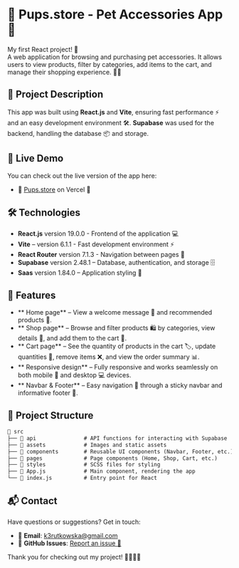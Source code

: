 
# 🐩 Pups.store - Pet Accessories App 🛒 

My first React project! 🚀  
A web application for browsing and purchasing pet accessories. It allows users to view products, filter by categories, add items to the cart, and manage their shopping experience. 🐶🦮


## 📖 Project Description

This app was built using **React.js** and **Vite**, ensuring fast performance ⚡ and an easy development environment 🛠️. **Supabase** was used for the backend, handling the database 📦 and storage.

## 📡 Live Demo

You can check out the live version of the app here:
- 🔗 [Pups.store](https://pups-store.vercel.app/home) on Vercel 🚀



## 🛠️ Technologies

- **React.js** version 19.0.0 - Frontend of the application 💻
- **Vite** – version 6.1.1 - Fast development environment ⚡
- **React Router** version 7.1.3 - Navigation between pages 🔄
- **Supabase** version 2.48.1 – Database, authentication, and storage 🗄️
- **Saas** version 1.84.0 – Application styling 🎨


## 🎯 Features

- ** Home page** – View a welcome message 👋 and recommended products 🌟.
- ** Shop page** – Browse and filter products 🛍️ by categories, view details 🧐, and add them to the cart 🛒.
- ** Cart page** – See the quantity of products in the cart 🏷️, update quantities 🔢, remove items ❌, and view the order summary 📊.
- ** Responsive design** – Fully responsive and works seamlessly on both mobile 📱 and desktop 💻 devices.
- ** Navbar & Footer** – Easy navigation 🔽 through a sticky navbar and informative footer 📜.


## 🦴 Project Structure

```txt
📂 src  
├── 📂 api               # API functions for interacting with Supabase  
├── 📂 assets            # Images and static assets  
├── 📂 components        # Reusable UI components (Navbar, Footer, etc.)  
├── 📂 pages             # Page components (Home, Shop, Cart, etc.)  
├── 📂 styles            # SCSS files for styling  
├── 📝 App.js            # Main component, rendering the app  
└── 🔑 index.js          # Entry point for React 
```

## 📬 Contact

Have questions or suggestions? Get in touch:

- 📧 **Email**: [k3rutkowska@gmail.com](mailto:k3rutkowska@gmail.com)  
- 🐙 **GitHub Issues**: [Report an issue 🚨](https://github.com/rvtkovsk/Pups.store/issues)


Thank you for checking out my project! 👾💁🏻‍♀️
